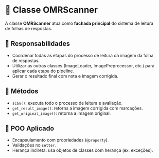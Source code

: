 # 📄 Classe OMRScanner

A classe **OMRScanner** atua como **fachada principal** do sistema de leitura de folhas de respostas.

## 🧠 Responsabilidades
- Coordenar todas as etapas do processo de leitura da imagem da folha de respostas.
- Utilizar as outras classes (ImageLoader, ImagePreprocessor, etc.) para aplicar cada etapa do pipeline.
- Gerar o resultado final com nota e imagem corrigida.

## 🔧 Métodos
- `scan()`: executa todo o processo de leitura e avaliação.
- `get_result_image()`: retorna a imagem corrigida com marcações.
- `get_original_image()`: retorna a imagem original.

## 🧱 POO Aplicado
- Encapsulamento com propriedades (`@property`).
- Validações no `setter`.
- Herança indireta: usa objetos de classes com herança (ex: exceções).